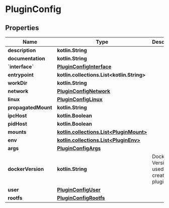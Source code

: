 # PluginConfig

## Properties

| Name                      | Type                                                             | Description                              | Notes      |
|---------------------------|------------------------------------------------------------------|------------------------------------------|------------|
| **description**           | **kotlin.String**                                                |                                          |            |
| **documentation**         | **kotlin.String**                                                |                                          |            |
| **&#x60;interface&#x60;** | [**PluginConfigInterface**](PluginConfigInterface.md)            |                                          |            |
| **entrypoint**            | **kotlin.collections.List&lt;kotlin.String&gt;**                 |                                          |            |
| **workDir**               | **kotlin.String**                                                |                                          |            |
| **network**               | [**PluginConfigNetwork**](PluginConfigNetwork.md)                |                                          |            |
| **linux**                 | [**PluginConfigLinux**](PluginConfigLinux.md)                    |                                          |            |
| **propagatedMount**       | **kotlin.String**                                                |                                          |            |
| **ipcHost**               | **kotlin.Boolean**                                               |                                          |            |
| **pidHost**               | **kotlin.Boolean**                                               |                                          |            |
| **mounts**                | [**kotlin.collections.List&lt;PluginMount&gt;**](PluginMount.md) |                                          |            |
| **env**                   | [**kotlin.collections.List&lt;PluginEnv&gt;**](PluginEnv.md)     |                                          |            |
| **args**                  | [**PluginConfigArgs**](PluginConfigArgs.md)                      |                                          |            |
| **dockerVersion**         | **kotlin.String**                                                | Docker Version used to create the plugin | [optional] |
| **user**                  | [**PluginConfigUser**](PluginConfigUser.md)                      |                                          | [optional] |
| **rootfs**                | [**PluginConfigRootfs**](PluginConfigRootfs.md)                  |                                          | [optional] |



